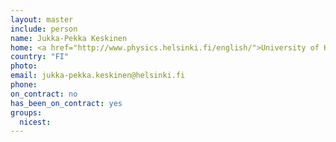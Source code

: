 ```yaml
---
layout: master
include: person
name: Jukka-Pekka Keskinen
home: <a href="http://www.physics.helsinki.fi/english/">University of Helsinki</a>
country: "FI"
photo:
email: jukka-pekka.keskinen@helsinki.fi
phone:
on_contract: no
has_been_on_contract: yes
groups:
  nicest:
---
```

